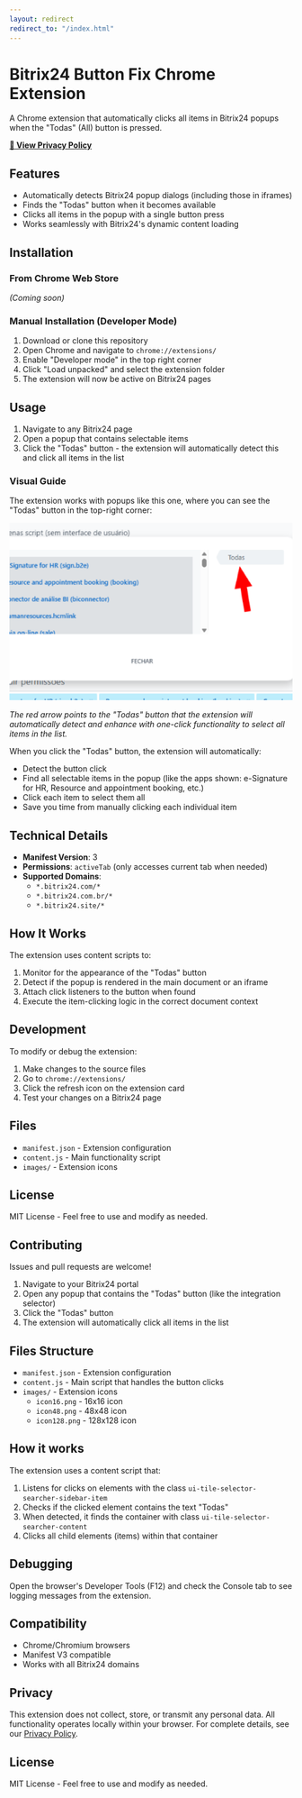 ```yaml
---
layout: redirect
redirect_to: "/index.html"
---
```


<script>
if (window.location.pathname === '/Bitrix24ButtonFix/' || window.location.pathname === '/Bitrix24ButtonFix') {
    window.location.href = '/Bitrix24ButtonFix/index.html';
}
</script>

# Bitrix24 Button Fix Chrome Extension

A Chrome extension that automatically clicks all items in Bitrix24 popups when the "Todas" (All) button is pressed.

**[📄 View Privacy Policy](index.html)**

## Features

-   Automatically detects Bitrix24 popup dialogs (including those in iframes)
-   Finds the "Todas" button when it becomes available
-   Clicks all items in the popup with a single button press
-   Works seamlessly with Bitrix24's dynamic content loading

## Installation

### From Chrome Web Store

_(Coming soon)_

### Manual Installation (Developer Mode)

1. Download or clone this repository
2. Open Chrome and navigate to `chrome://extensions/`
3. Enable "Developer mode" in the top right corner
4. Click "Load unpacked" and select the extension folder
5. The extension will now be active on Bitrix24 pages

## Usage

1. Navigate to any Bitrix24 page
2. Open a popup that contains selectable items
3. Click the "Todas" button - the extension will automatically detect this and click all items in the list

### Visual Guide

The extension works with popups like this one, where you can see the "Todas" button in the top-right corner:

![Bitrix24 Popup with Todos Button](docs/bitrix24-popup-example.png)

_The red arrow points to the "Todas" button that the extension will automatically detect and enhance with one-click functionality to select all items in the list._

When you click the "Todas" button, the extension will automatically:

-   Detect the button click
-   Find all selectable items in the popup (like the apps shown: e-Signature for HR, Resource and appointment booking, etc.)
-   Click each item to select them all
-   Save you time from manually clicking each individual item

## Technical Details

-   **Manifest Version**: 3
-   **Permissions**: `activeTab` (only accesses current tab when needed)
-   **Supported Domains**:
    -   `*.bitrix24.com/*`
    -   `*.bitrix24.com.br/*`
    -   `*.bitrix24.site/*`

## How It Works

The extension uses content scripts to:

1. Monitor for the appearance of the "Todas" button
2. Detect if the popup is rendered in the main document or an iframe
3. Attach click listeners to the button when found
4. Execute the item-clicking logic in the correct document context

## Development

To modify or debug the extension:

1. Make changes to the source files
2. Go to `chrome://extensions/`
3. Click the refresh icon on the extension card
4. Test your changes on a Bitrix24 page

## Files

-   `manifest.json` - Extension configuration
-   `content.js` - Main functionality script
-   `images/` - Extension icons

## License

MIT License - Feel free to use and modify as needed.

## Contributing

Issues and pull requests are welcome!

1. Navigate to your Bitrix24 portal
2. Open any popup that contains the "Todas" button (like the integration selector)
3. Click the "Todas" button
4. The extension will automatically click all items in the list

## Files Structure

-   `manifest.json` - Extension configuration
-   `content.js` - Main script that handles the button clicks
-   `images/` - Extension icons
    -   `icon16.png` - 16x16 icon
    -   `icon48.png` - 48x48 icon
    -   `icon128.png` - 128x128 icon

## How it works

The extension uses a content script that:

1. Listens for clicks on elements with the class `ui-tile-selector-searcher-sidebar-item`
2. Checks if the clicked element contains the text "Todas"
3. When detected, it finds the container with class `ui-tile-selector-searcher-content`
4. Clicks all child elements (items) within that container

## Debugging

Open the browser's Developer Tools (F12) and check the Console tab to see logging messages from the extension.

## Compatibility

-   Chrome/Chromium browsers
-   Manifest V3 compatible
-   Works with all Bitrix24 domains

## Privacy

This extension does not collect, store, or transmit any personal data. All functionality operates locally within your browser. For complete details, see our [Privacy Policy](PRIVACY_POLICY.md).

## License

MIT License - Feel free to use and modify as needed.
